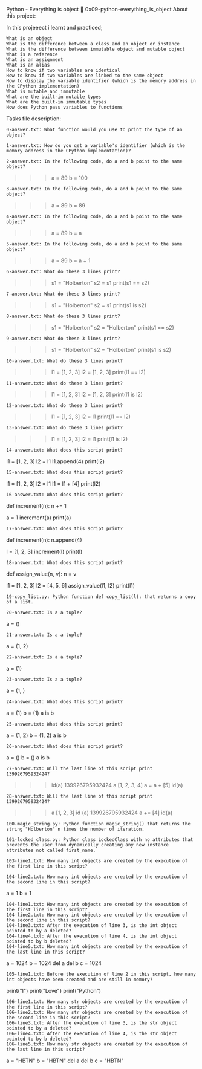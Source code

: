 Python - Everything is object 📃 0x09-python-everything_is_object
About this project:

In this projeeect i learnt and practiced;

    What is an object
    What is the difference between a class and an object or instance
    What is the difference between immutable object and mutable object
    What is a reference
    What is an assignment
    What is an alias
    How to know if two variables are identical
    How to know if two variables are linked to the same object
    How to display the variable identifier (which is the memory address in the CPython implementation)
    What is mutable and immutable
    What are the built-in mutable types
    What are the built-in immutable types
    How does Python pass variables to functions

Tasks file description:

    0-answer.txt: What function would you use to print the type of an object?

    1-answer.txt: How do you get a variable's identifier (which is the memory address in the CPython implementation)?

    2-answer.txt: In the following code, do a and b point to the same object?

>>> a = 89
>>> b = 100

    3-answer.txt: In the following code, do a and b point to the same object?

>>> a = 89
>>> b = 89

    4-answer.txt: In the following code, do a and b point to the same object?

>>> a = 89
>>> b = a

    5-answer.txt: In the following code, do a and b point to the same object?

>>> a = 89
>>> b = a + 1

    6-answer.txt: What do these 3 lines print?

>>> s1 = "Holberton"
>>> s2 = s1
>>> print(s1 == s2)

    7-answer.txt: What do these 3 lines print?

>>> s1 = "Holberton"
>>> s2 = s1
>>> print(s1 is s2)

    8-answer.txt: What do these 3 lines print?

>>> s1 = "Holberton"
>>> s2 = "Holberton"
>>> print(s1 == s2)

    9-answer.txt: What do these 3 lines print?

>>> s1 = "Holberton"
>>> s2 = "Holberton"
>>> print(s1 is s2)

    10-answer.txt: What do these 3 lines print?

>>> l1 = [1, 2, 3]
>>> l2 = [1, 2, 3]
>>> print(l1 == l2)

    11-answer.txt: What do these 3 lines print?

>>> l1 = [1, 2, 3]
>>> l2 = [1, 2, 3]
>>> print(l1 is l2)

    12-answer.txt: What do these 3 lines print?

>>> l1 = [1, 2, 3]
>>> l2 = l1
>>> print(l1 == l2)

    13-answer.txt: What do these 3 lines print?

>>> l1 = [1, 2, 3]
>>> l2 = l1
>>> print(l1 is l2)

    14-answer.txt: What does this script print?

l1 = [1, 2, 3]
l2 = l1
l1.append(4)
print(l2)

    15-answer.txt: What does this script print?

l1 = [1, 2, 3]
l2 = l1
l1 = l1 + [4]
print(l2)

    16-answer.txt: What does this script print?

def increment(n):
    n += 1

a = 1
increment(a)
print(a)

    17-answer.txt: What does this script print?

def increment(n):
    n.append(4)

l = [1, 2, 3]
increment(l)
print(l)

    18-answer.txt: What does this script print?

def assign_value(n, v):
    n = v

l1 = [1, 2, 3]
l2 = [4, 5, 6]
assign_value(l1, l2)
print(l1)

    19-copy_list.py: Python function def copy_list(l): that returns a copy of a list.

    20-answer.txt: Is a a tuple?

a = ()

    21-answer.txt: Is a a tuple?

a = (1, 2)

    22-answer.txt: Is a a tuple?

a = (1)

    23-answer.txt: Is a a tuple?

a = (1, )

    24-answer.txt: What does this script print?

a = (1)
b = (1)
a is b

    25-answer.txt: What does this script print?

a = (1, 2)
b = (1, 2)
a is b

    26-answer.txt: What does this script print?

a = ()
b = ()
a is b

    27-answer.txt: Will the last line of this script print 139926795932424?

>>> id(a)
139926795932424
>>> a
[1, 2, 3, 4]
>>> a = a + [5]
>>> id(a)

    28-answer.txt: Will the last line of this script print 139926795932424?

>>> a
[1, 2, 3]
>>> id (a)
139926795932424
>>> a += [4]
>>> id(a)

    100-magic_string.py: Python function magic_string() that returns the string "Holberton" n times the number of iteration.

    101-locked_class.py: Python class LockedClass with no attributes that prevents the user from dynamically creating any new instance attributes not called first_name.

    103-line1.txt: How many int objects are created by the execution of the first line in this script?

    104-line2.txt: How many int objects are created by the execution of the second line in this script?

a = 1
b = 1

    104-line1.txt: How many int objects are created by the execution of the first line in this script?
    104-line2.txt: How many int objects are created by the execution of the second line in this script?
    104-line3.txt: After the execution of line 3, is the int object pointed to by a deleted?
    104-line4.txt: After the execution of line 4, is the int object pointed to by b deleted?
    104-line5.txt: How many int objects are created by the execution of the last line in this script?

a = 1024
b = 1024
del a
del b
c = 1024

    105-line1.txt: Before the execution of line 2 in this script, how many int objects have been created and are still in memory?

print("I")
print("Love")
print("Python")

    106-line1.txt: How many str objects are created by the execution of the first line in this script?
    106-line2.txt: How many str objects are created by the execution of the second line in this script?
    106-line3.txt: After the execution of line 3, is the str object pointed to by a deleted?
    106-line4.txt: After the execution of line 4, is the str object pointed to by b deleted?
    106-line5.txt: How many str objects are created by the execution of the last line in this script?

a = "HBTN"
b = "HBTN"
del a
del b
c = "HBTN"
